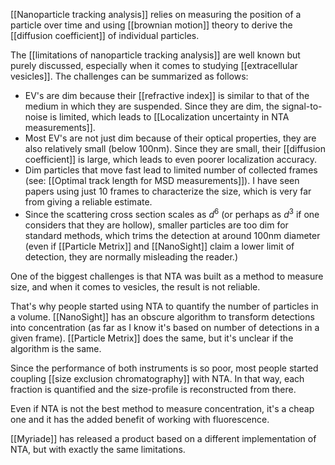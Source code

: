 [[Nanoparticle tracking analysis]] relies on measuring the position of a particle over time and using [[brownian motion]] theory to derive the [[diffusion coefficient]] of individual particles. 

The [[limitations of nanoparticle tracking analysis]] are well known but purely discussed, especially when it comes to studying [[extracellular vesicles]]. The challenges can be summarized as follows:

- EV's are dim because their [[refractive index]] is similar to that of the medium in which they are suspended. Since they are dim, the signal-to-noise is limited, which leads to [[Localization uncertainty in NTA measurements]]. 
- Most EV's are not just dim because of their optical properties, they are also relatively small (below $100\textrm{nm}$). Since they are small, their [[diffusion coefficient]] is large, which leads to even poorer localization accuracy. 
- Dim particles that move fast lead to limited number of collected frames (see: [[Optimal track length for MSD measurements]]). I have seen papers using just 10 frames to characterize the size, which is very far from giving a reliable estimate. 
- Since the scattering cross section scales as $d^6$ (or perhaps as $d^3$ if one considers that they are hollow), smaller particles are too dim for standard methods, which trims the detection at around $100\textrm{nm}$ diameter (even if [[Particle Metrix]] and [[NanoSight]] claim a lower limit of detection, they are normally misleading the reader.)

One of the biggest challenges is that NTA was built as a method to measure size, and when it comes to vesicles, the result is not reliable. 

That's why people started using NTA to quantify the number of particles in a volume. [[NanoSight]] has an obscure algorithm to transform detections into concentration (as far as I know it's based on number of detections in a given frame). [[Particle Metrix]] does the same, but it's unclear if the algorithm is the same. 

Since the performance of both instruments is so poor, most people started coupling [[size exclusion chromatography]] with NTA. In that way, each fraction is quantified and the size-profile is reconstructed from there. 

Even if NTA is not the best method to measure concentration, it's a cheap one and it has the added benefit of working with fluorescence. 

[[Myriade]] has released a product based on a different implementation of NTA, but with exactly the same limitations. 